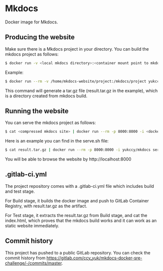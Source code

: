 # Mkdocs

Docker image for Mkdocs.

## Producing the website

Make sure there is a Mkdocs project in your directory.
You can build the mkdocs project as follows:

```bash
$ docker run -v <local mkdocs directory>:<container mount point to mkdocs dir> <docker image name> produce <container mount point to mkdocs dir>
```

Example:
```bash
$ docker run --rm -v /home/mkdocs-website/project:/mkdocs/project yukccy/mkdocs produce /mkdocs/project/site > result.tar.gz
```

This command will generate a tar.gz file (result.tar.gz in the example), which is a directory created from mkdocs build.

## Running the website

You can serve the mkdocs project as follows:

```bash
$ cat <compressed mkdocs site> | docker run --rm -p 8000:8000 -i <docker image name> serve
```

Here is an example you can find in the serve.sh file:
```bash
$ cat result.tar.gz | docker run --rm -p 8000:8000 -i yukccy/mkdocs serve
```

You will be able to browse the website by http://localhost:8000 

## .gitlab-ci.yml

The project repository comes with a .gitlab-ci.yml file which includes build and test stage. 

For Build stage, it builds the docker image and push to GitLab Container Registry, with result.tar.gz as the artifact.

For Test stage, it extracts the result.tar.gz from Build stage, and cat the index.html, which proves that the mkdocs build works and it can work as an static website immediately.

## Commit history

This project has pushed to a public GitLab repository. You can check the commit history from https://gitlab.com/ccy_yuk/mkdocs-docker-sre-challenge/-/commits/master.